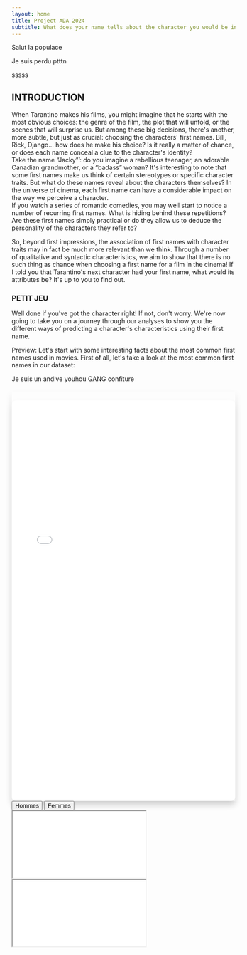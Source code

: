 ```yaml
---
layout: home
title: Project ADA 2024
subtitle: What does your name tells about the character you would be in the next Tarantino?
---
```


Salut la populace

Je suis perdu ptttn


sssss
## INTRODUCTION

When Tarantino makes his films, you might imagine that he starts with the most obvious choices: the genre of the film, the plot that will unfold, or the scenes that will surprise us. But among these big decisions, there's another, more subtle, but just as crucial: choosing the characters' first names. Bill, Rick, Django... how does he make his choice? Is it really a matter of chance, or does each name conceal a clue to the character's identity?  
Take the name “Jacky”’: do you imagine a rebellious teenager, an adorable Canadian grandmother, or a “badass” woman? It's interesting to note that some first names make us think of certain stereotypes or specific character traits. But what do these names reveal about the characters themselves? In the universe of cinema, each first name can have a considerable impact on the way we perceive a character.  
If you watch a series of romantic comedies, you may well start to notice a number of recurring first names. What is hiding behind these repetitions? Are these first names simply practical or do they allow us to deduce the personality of the characters they refer to?

So, beyond first impressions, the association of first names with character traits may in fact be much more relevant than we think. Through a number of qualitative and syntactic characteristics, we aim to show that there is no such thing as chance when choosing a first name for a film in the cinema! If I told you that Tarantino's next character had your first name, what would its attributes be? It's up to you to find out. 

### PETIT JEU

Well done if you've got the character right! If not, don't worry. We're now going to take you on a journey through our analyses to show you the different ways of predicting a character's characteristics using their first name.

Preview: Let's start with some interesting facts about the most common first names used in movies. First of all, let's take a look at the most common first names in our dataset:

Je suis un andive youhou
GANG confiture
<div style="box-shadow: 0px 8px 15px rgba(0, 0, 0, 0.1); margin-top: 20px;">
    <iframe src="{{ site.baseurl }}/assets/plots/sunburst_genre1000.html" width="100%" height="900" frameborder="0" style="border-radius: 10px; margin-top: 20px; box-shadow: 0px 8px 15px rgba(0, 0, 0, 0.1);"></iframe>
</div>

<div class="tabs">
  <button class="tab-button active" data-target="plot-men">Hommes</button>
  <button class="tab-button" data-target="plot-women">Femmes</button>
</div>




<div class="tab-content">
  <div id="plot-men" class="plot-container active">
    <iframe src="{{ site.baseurl }}/assets/plots/sunburst_genre1000.html" class="iframe-plot"></iframe>
  </div>
  <div id="plot-women" class="plot-container">
    <iframe src="{{ site.baseurl }}/assets/plots/sunburst_genre1000.html" class="iframe-plot"></iframe>
  </div>
</div>

